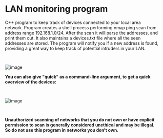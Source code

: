 # LAN monitoring program


C++ program to keep track of devices connected to your local area network.
Program creates a shell process performing nmap ping scan from address range 192.168.1.0/24.
After the scan it will parse the addresses, and print them out. It also maintains a devices.txt file where all the seen addresses are stored.
The program will notify you if a new address is found, providing a great way to keep track of potential intruders in your LAN.

<br>

![image](https://github.com/PirinenAO/LAN-analyzer/assets/119351375/c648b9cd-f53a-4df6-a80f-5fd4636a796e)
<br>

**You can also give "quick" as a command-line argument, to get a quick overview of the devices:**

<br>

![image](https://github.com/PirinenAO/LAN-analyzer/assets/119351375/d57706d8-d3fd-47c4-9a20-c914d90f2e4f)

<br>

**Unauthorized scanning of networks that you do not own or have explicit permission to scan is generally considered unethical and may be illegal.
So do not use this program in networks you don't own.**
